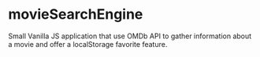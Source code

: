 # movieSearchEngine
Small Vanilla JS application that use OMDb API to gather information about a movie and offer a localStorage favorite feature.
